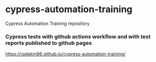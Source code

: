 # cypress-automation-training
Cypress Automation Training repository

### Cypress tests with github actions workflow and with test reports published to github pages
https://radekm86.github.io/cypress-automation-training/
